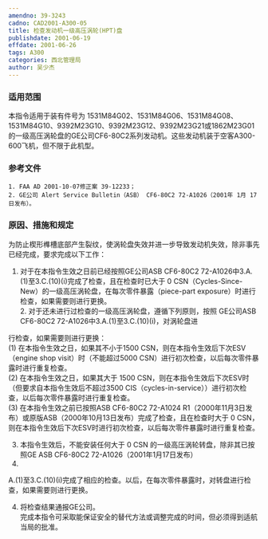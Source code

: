 ```yaml
---
amendno: 39-3243  
cadno: CAD2001-A300-05  
title: 检查发动机一级高压涡轮(HPT)盘  
publishdate: 2001-06-19  
effdate: 2001-06-26  
tags: A300  
categories: 西北管理局  
author: 吴少杰  
---
```

  
### 适用范围  
本指令适用于装有件号为 1531M84G02、1531M84G06、1531M84G08、1531M84G10、9392M23G10、9392M23G12、9392M23G21或1862M23G01的一级高压涡轮盘的GE公司CF6-80C2系列发动机。这些发动机装于空客A300-600飞机，但不限于此机型。  
  
<!--more-->  
### 参考文件  
    1. FAA AD 2001-10-07修正案 39-12233；  
    2. GE公司 Alert Service Bulletin（ASB） CF6-80C2 72-A1026（2001年 1月 17日发布）。  
  
### 原因、措施和规定  
为防止楔形榫槽底部产生裂纹，使涡轮盘失效并进一步导致发动机失效，除非事先已经完成，要求完成以下工作：  
1. 对于在本指令生效之日前已经按照GE公司ASB CF6-80C2 72-A1026中3.A.(1)至3.C.(10)(i)完成了检查，且在检查时已大于 0 CSN（Cycles-Since-New）的一级高压涡轮盘，在每次零件暴露（piece-part exposure）时进行检查，如果需要则进行更换。  
    2. 对于还未进行过检查的一级高压涡轮盘，遵循下列原则，按照 GE公司ASB CF6-80C2 72-A1026中3.A.(1)至3.C.(10)(i)，对涡轮盘进  
  
  
行检查，如果需要则进行更换：  
    (1) 在本指令生效之日，如果其不小于1500 CSN，则在本指令生效后下次ESV（engine shop visit）时（不能超过5000 CSN）进行初次检查，以后每次零件暴露时进行重复检查。  
    (2) 在本指令生效之日，如果其大于 1500 CSN，则在本指令生效后下次ESV时（但要求自本指令生效后不超过3500 CIS（cycles-in-service））进行初次检查，以后每次零件暴露时进行重复检查。  
    (3) 在本指令生效之前已按照ASB CF6-80C2 72-A1024 R1（2000年11月3日发布）或原版ASB（2000年10月13日发布）完成了检查，且在检查时大于 0 CSN，则在本指令生效后下次ESV时进行初次检查，以后每次零件暴露时进行重复检查。  
  
3. 本指令生效后，不能安装任何大于 0 CSN 的一级高压涡轮转盘，除非其已按照GE ASB CF6-80C2 72-A1026（2001年1月17日发布）  
3.  
A.(1)至3.C.(10)(i)完成了相应的检查。以后，在每次零件暴露时，对转盘进行检查，如果需要则进行更换。  
  
4. 将检查结果通报GE公司。  
    完成本指令可采取能保证安全的替代方法或调整完成的时间，但必须得到适航当局的批准。  
